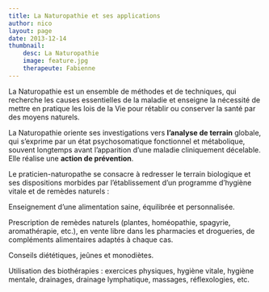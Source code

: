 ```yaml
---
title: La Naturopathie et ses applications
author: nico
layout: page
date: 2013-12-14
thumbnail:
    desc: La Naturopathie
    image: feature.jpg
    therapeute: Fabienne
---
```


La Naturopathie est un ensemble de méthodes et de techniques, qui recherche les causes essentielles de la maladie et enseigne la nécessité de mettre en pratique les lois de la Vie pour rétablir ou conserver la santé par des moyens naturels.

La Naturopathie oriente ses investigations vers **l’analyse de terrain** globale, qui s’exprime par un état psychosomatique fonctionnel et métabolique, souvent longtemps avant l’apparition d’une maladie cliniquement décelable. Elle réalise une **action de prévention**.

Le praticien-naturopathe se consacre à redresser le terrain biologique et ses dispositions morbides par l’établissement d’un programme d’hygiène vitale et de remèdes naturels :

Enseignement d’une alimentation saine, équilibrée et personnalisée.

Prescription de remèdes naturels (plantes, homéopathie, spagyrie, aromathérapie, etc.), en vente libre dans les pharmacies et drogueries, de compléments alimentaires adaptés à chaque cas.

Conseils diététiques, jeûnes et monodiètes.

Utilisation des biothérapies : exercices physiques, hygiène vitale, hygiène mentale, drainages, drainage lymphatique, massages, réflexologies, etc.
